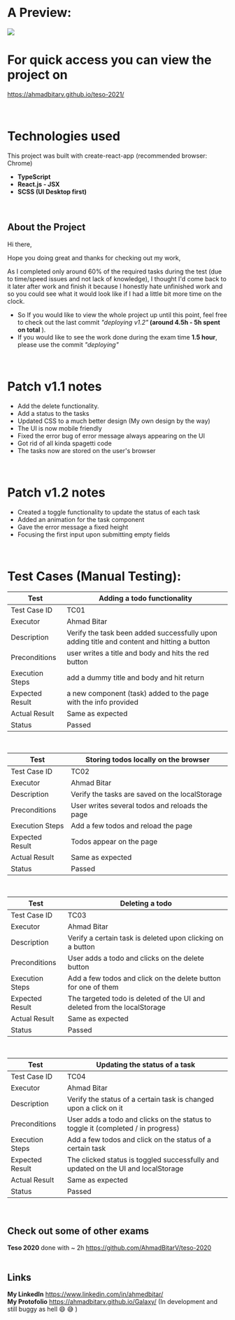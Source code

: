 <br>

# A Preview:

<img src="./src/assets/todo_app.png"/>
<br>

# For quick access you can view the project on

https://ahmadbitarv.github.io/teso-2021/

 <br>

# Technologies used

This project was built with create-react-app (recommended browser: Chrome)

 <ul>
  <li><strong>TypeScript</strong></li>
  <li><strong>React.js - JSX</strong></li>
  <li><strong>SCSS (UI Desktop first)</strong></li>
 </ul>

<br>

## About the Project

Hi there,

Hope you doing great and thanks for checking out my work,

As I completed only around 60% of the required tasks during the test (due to time/speed issues and not lack of knowledge), I thought I'd come back to it later after work and finish it because I honestly hate unfinished work and so you could see what it would look like if I had a little bit more time on the clock.

<ul>
  <li>So If you would like to view the whole project up until this point, feel free to check out the last commit <i>"deploying v1.2"</i><strong> (around 4.5h - 5h spent on total </strong>). </li>
  <li>If you would like to see the work done during the exam time <strong>1.5 hour</strong>, please use the commit <i>"deploying"</i></li>
 </ul>
 <br>

# Patch v1.1 notes

<ul>
  <li>Add the delete functionality. </li>
  <li>Add a status to the tasks </li>
  <li>Updated CSS to a much better design (My own design by the way)</li>
  <li>The UI is now mobile friendly</li>
  <li>Fixed the error bug of error message always appearing on the UI</li>
  <li>Got rid of all kinda spagetti code</li>
  <li>The tasks now are stored on the user's browser</li>
 </ul>
 <br>

# Patch v1.2 notes

<ul>
  <li>Created a toggle functionality to update the status of each task</li>
  <li>Added an animation for the task component</li>
  <li>Gave the error message a fixed height</li>
  <li>Focusing the first input upon submitting empty fields</li>
 </ul>
 <br>

# Test Cases (Manual Testing):

| Test            | Adding a todo functionality                                                                |
| --------------- | ------------------------------------------------------------------------------------------ |
| Test Case ID    | TC01                                                                                       |
| Executor        | Ahmad Bitar                                                                                |
| Description     | Verify the task been added successfully upon adding title and content and hitting a button |
| Preconditions   | user writes a title and body and hits the red button                                       |
| Execution Steps | add a dummy title and body and hit return                                                  |
| Expected Result | a new component (task) added to the page with the info provided                            |
| Actual Result   | Same as expected                                                                           |
| Status          | Passed                                                                                     |

 <br>

| Test            | Storing todos locally on the browser           |
| --------------- | ---------------------------------------------- |
| Test Case ID    | TC02                                           |
| Executor        | Ahmad Bitar                                    |
| Description     | Verify the tasks are saved on the localStorage |
| Preconditions   | User writes several todos and reloads the page |
| Execution Steps | Add a few todos and reload the page            |
| Expected Result | Todos appear on the page                       |
| Actual Result   | Same as expected                               |
| Status          | Passed                                         |

 <br>

| Test            | Deleting a todo                                                          |
| --------------- | ------------------------------------------------------------------------ |
| Test Case ID    | TC03                                                                     |
| Executor        | Ahmad Bitar                                                              |
| Description     | Verify a certain task is deleted upon clicking on a button               |
| Preconditions   | User adds a todo and clicks on the delete button                         |
| Execution Steps | Add a few todos and click on the delete button for one of them           |
| Expected Result | The targeted todo is deleted of the UI and deleted from the localStorage |
| Actual Result   | Same as expected                                                         |
| Status          | Passed                                                                   |

 <br>

| Test            | Updating the status of a task                                                     |
| --------------- | --------------------------------------------------------------------------------- |
| Test Case ID    | TC04                                                                              |
| Executor        | Ahmad Bitar                                                                       |
| Description     | Verify the status of a certain task is changed upon a click on it                 |
| Preconditions   | User adds a todo and clicks on the status to toggle it (completed / in progress)  |
| Execution Steps | Add a few todos and click on the status of a certain task                         |
| Expected Result | The clicked status is toggled successfully and updated on the UI and localStorage |
| Actual Result   | Same as expected                                                                  |
| Status          | Passed                                                                            |

<br>

## Check out some of other exams

<strong>Teso 2020</strong> done with ~ 2h https://github.com/AhmadBitarV/teso-2020 <br />
<br>

## Links

<strong>My LinkedIn</strong> https://www.linkedin.com/in/ahmedbitar/<br />
<strong>My Protofolio</strong> https://ahmadbitarv.github.io/Galaxy/ (In development and still buggy as hell 😄 😅 )<br />
